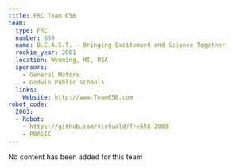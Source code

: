 ```yaml
---
title: FRC Team 658
team:
  type: FRC
  number: 658
  name: B.E.A.S.T. - Bringing Excitement and Science Together
  rookie_year: 2001
  location: Wyoming, MI, USA
  sponsors:
    - General Motors
    - Godwin Public Schools
  links:
    Website: http://www.Team658.com
robot_code:
  2003:
  - Robot:
    - https://github.com/virtuald/frc658-2003
    - PBASIC
---
```

No content has been added for this team
